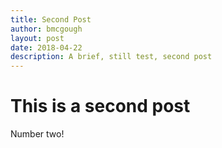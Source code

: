 ```yaml
---
title: Second Post
author: bmcgough
layout: post
date: 2018-04-22
description: A brief, still test, second post
---
```


# This is a second post
Number two!
